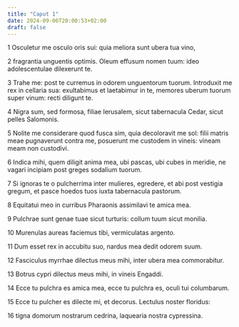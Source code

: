 ```yaml
---
title: "Caput 1"
date: 2024-09-06T20:00:53+02:00
draft: false
---
```



1 Osculetur me osculo oris sui: quia meliora sunt ubera tua vino,

2 fragrantia unguentis optimis. Oleum effusum nomen tuum: ideo adolescentulae dilexerunt te.

3 Trahe me: post te curremus in odorem unguentorum tuorum. Introduxit me rex in cellaria sua: exultabimus et laetabimur in te, memores uberum tuorum super vinum: recti diligunt te.

4 Nigra sum, sed formosa, filiae Ierusalem, sicut tabernacula Cedar, sicut pelles Salomonis.

5 Nolite me considerare quod fusca sim, quia decoloravit me sol: filii matris meae pugnaverunt contra me, posuerunt me custodem in vineis: vineam meam non custodivi.

6 Indica mihi, quem diligit anima mea, ubi pascas, ubi cubes in meridie, ne vagari incipiam post greges sodalium tuorum.

7 Si ignoras te o pulcherrima inter mulieres, egredere, et abi post vestigia gregum, et pasce hoedos tuos iuxta tabernacula pastorum.

8 Equitatui meo in curribus Pharaonis assimilavi te amica mea.

9 Pulchrae sunt genae tuae sicut turturis: collum tuum sicut monilia.

10 Murenulas aureas faciemus tibi, vermiculatas argento.

11 Dum esset rex in accubitu suo, nardus mea dedit odorem suum.

12 Fasciculus myrrhae dilectus meus mihi, inter ubera mea commorabitur.

13 Botrus cypri dilectus meus mihi, in vineis Engaddi.

14 Ecce tu pulchra es amica mea, ecce tu pulchra es, oculi tui columbarum.

15 Ecce tu pulcher es dilecte mi, et decorus. Lectulus noster floridus:

16 tigna domorum nostrarum cedrina, laquearia nostra cypressina.


